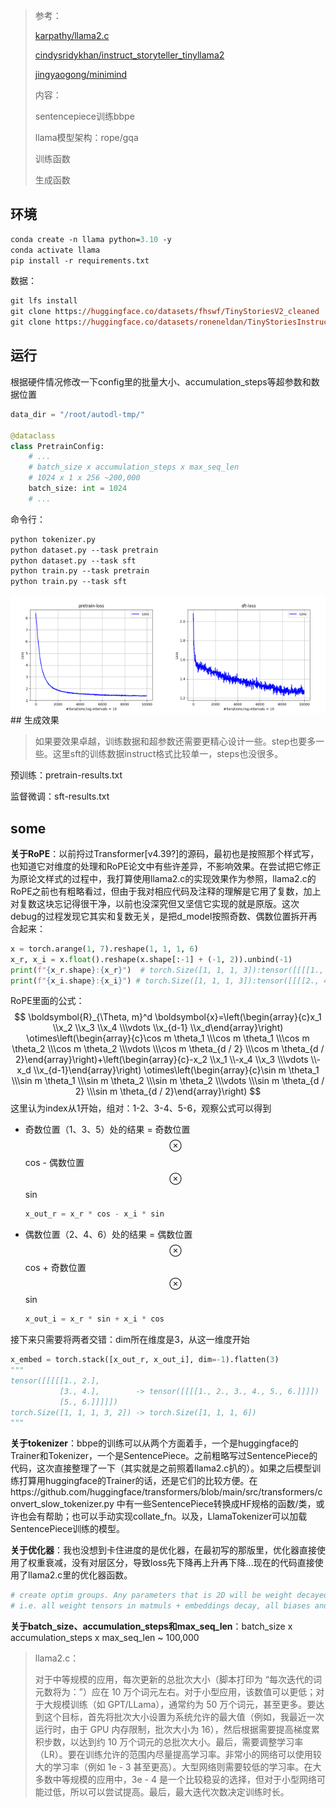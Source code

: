 > 参考：
>
> [karpathy/llama2.c](https://github.com/karpathy/llama2.c)
>
> [cindysridykhan/instruct_storyteller_tinyllama2](https://github.com/cindysridykhan/instruct_storyteller_tinyllama2.git)
>
> [jingyaogong/minimind](https://github.com/jingyaogong/minimind)
>
> 内容：
>
> sentencepiece训练bbpe
>
> llama模型架构：rope/gqa
>
> 训练函数
>
> 生成函数

## 环境

```ps
conda create -n llama python=3.10 -y
conda activate llama
pip install -r requirements.txt
```

数据：

```ps
git lfs install
git clone https://huggingface.co/datasets/fhswf/TinyStoriesV2_cleaned
git clone https://huggingface.co/datasets/roneneldan/TinyStoriesInstruct
```

## 运行

根据硬件情况修改一下config里的批量大小、accumulation_steps等超参数和数据位置

```python
data_dir = "/root/autodl-tmp/"

@dataclass
class PretrainConfig:
	# ...
    # batch_size x accumulation_steps x max_seq_len
    # 1024 x 1 x 256 ~200,000
    batch_size: int = 1024
    # ...
```

命令行：

```ps
python tokenizer.py 
python dataset.py --task pretrain
python dataset.py --task sft
python train.py --task pretrain
python train.py --task sft
```

<div style="display: flex;">
  <img src="./.assets/pretrain-loss.png" alt="预训练损失" style="width: 50%;">
  <img src="./.assets/sft-loss.png" alt="监督微调损失" style="width: 50%;">
</div>
## 生成效果

>如果要效果卓越，训练数据和超参数还需要更精心设计一些。step也要多一些。这里sft的训练数据instruct格式比较单一，steps也没很多。

预训练：pretrain-results.txt

监督微调：sft-results.txt

## some

**关于RoPE**：以前捋过Transformer[v4.39?]的源码，最初也是按照那个样式写，也知道它对维度的处理和RoPE论文中有些许差异，不影响效果。在尝试把它修正为原论文样式的过程中，我打算使用llama2.c的实现效果作为参照，llama2.c的RoPE之前也有粗略看过，但由于我对相应代码及注释的理解是它用了复数，加上对复数这块忘记得很干净，以前也没深究但又坚信它实现的就是原版。这次debug的过程发现它其实和复数无关，是把d_model按照奇数、偶数位置拆开再合起来：

```python
x = torch.arange(1, 7).reshape(1, 1, 1, 6)
x_r, x_i = x.float().reshape(x.shape[:-1] + (-1, 2)).unbind(-1)
print(f"{x_r.shape}:{x_r}")  # torch.Size([1, 1, 1, 3]):tensor([[[[1., 3., 5.]]]])
print(f"{x_i.shape}:{x_i}") # torch.Size([1, 1, 1, 3]):tensor([[[[2., 4., 6.]]]])
```

RoPE里面的公式：
$$
\boldsymbol{R}_{\Theta, m}^d \boldsymbol{x}=\left(\begin{array}{c}x_1 \\x_2 \\x_3 \\x_4 \\\vdots \\x_{d-1} \\x_d\end{array}\right) \otimes\left(\begin{array}{c}\cos m \theta_1 \\\cos m \theta_1 \\\cos m \theta_2 \\\cos m \theta_2 \\\vdots \\\cos m \theta_{d / 2} \\\cos m \theta_{d / 2}\end{array}\right)+\left(\begin{array}{c}-x_2 \\x_1 \\-x_4 \\x_3 \\\vdots \\-x_d \\x_{d-1}\end{array}\right) \otimes\left(\begin{array}{c}\sin m \theta_1 \\\sin m \theta_1 \\\sin m \theta_2 \\\sin m \theta_2 \\\vdots \\\sin m \theta_{d / 2} \\\sin m \theta_{d / 2}\end{array}\right)
$$
这里认为index从1开始，组对：1-2、3-4、5-6，观察公式可以得到

* 奇数位置（1、3、5）处的结果 = 奇数位置$$\otimes$$cos - 偶数位置$$\otimes$$​​sin

  ```python
  x_out_r = x_r * cos - x_i * sin
  ```

* 偶数位置（2、4、6）处的结果 = 偶数位置$$\otimes$$cos + 奇数位置$$\otimes$$sin

  ```python
  x_out_i = x_r * sin + x_i * cos
  ```

接下来只需要将两者交错：dim所在维度是3，从这一维度开始

```python
x_embed = torch.stack([x_out_r, x_out_i], dim=-1).flatten(3)
"""
tensor([[[[[1., 2.],
           [3., 4.],        -> tensor([[[[1., 2., 3., 4., 5., 6.]]]])
           [5., 6.]]]]])
torch.Size([1, 1, 1, 3, 2]) -> torch.Size([1, 1, 1, 6])
"""
```

**关于tokenizer**：bbpe的训练可以从两个方面着手，一个是huggingface的Trainer和Tokenizer，一个是SentencePiece。之前粗略写过SentencePiece的代码，这次直接整理了一下（其实就是之前照着llama2.c扒的）。如果之后模型训练打算用huggingface的Trainer的话，还是它们的比较方便。在https://github.com/huggingface/transformers/blob/main/src/transformers/convert_slow_tokenizer.py 中有一些SentencePiece转换成HF规格的函数/类，或许也会有帮助；也可以手动实现collate_fn。以及，LlamaTokenizer可以加载SentencePiece训练的模型。

**关于优化器**：我也没想到卡住进度的是优化器，在最初写的那版里，优化器直接使用了权重衰减，没有对层区分，导致loss先下降再上升再下降...现在的代码直接使用了llama2.c里的优化器函数。

```python
# create optim groups. Any parameters that is 2D will be weight decayed, otherwise no.
# i.e. all weight tensors in matmuls + embeddings decay, all biases and layernorms don't.
```

**关于batch_size、accumulation_steps和max_seq_len**：batch_size x accumulation_steps x max_seq_len ~ 100,000

> llama2.c：
>
> 对于中等规模的应用，每次更新的总批次大小（脚本打印为 “每次迭代的词元数将为：”）应在 10 万个词元左右。对于小型应用，该数值可以更低；对于大规模训练（如 GPT/LLama），通常约为 50 万个词元，甚至更多。要达到这个目标，首先将批次大小设置为系统允许的最大值（例如，我最近一次运行时，由于 GPU 内存限制，批次大小为 16），然后根据需要提高梯度累积步数，以达到约 10 万个词元的总批次大小。最后，需要调整学习率（LR）。要在训练允许的范围内尽量提高学习率。非常小的网络可以使用较大的学习率（例如 1e - 3 甚至更高）。大型网络则需要较低的学习率。在大多数中等规模的应用中，3e - 4 是一个比较稳妥的选择，但对于小型网络可能过低，所以可以尝试提高。最后，最大迭代次数决定训练时长。
